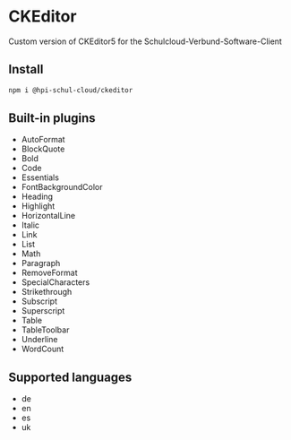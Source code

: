 # CKEditor

Custom version of CKEditor5 for the Schulcloud-Verbund-Software-Client

## Install

```sh
npm i @hpi-schul-cloud/ckeditor
```

## Built-in plugins

- AutoFormat
- BlockQuote
- Bold
- Code
- Essentials
- FontBackgroundColor
- Heading
- Highlight
- HorizontalLine
- Italic
- Link
- List
- Math
- Paragraph
- RemoveFormat
- SpecialCharacters
- Strikethrough
- Subscript
- Superscript
- Table
- TableToolbar
- Underline
- WordCount

## Supported languages

- de
- en
- es
- uk
